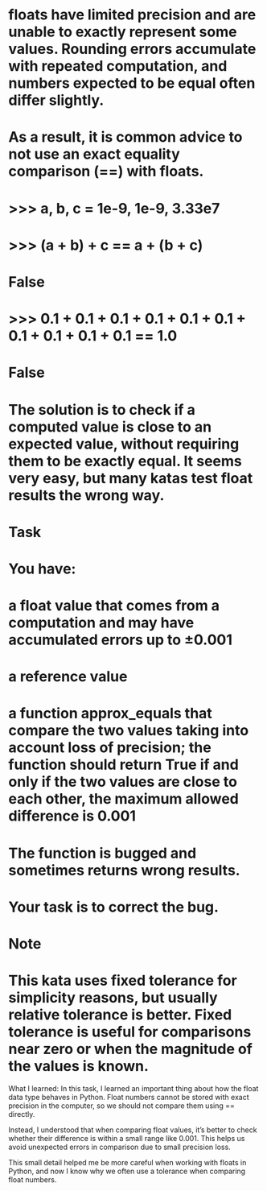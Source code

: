 # floats have limited precision and are unable to exactly represent some values. Rounding errors accumulate with repeated computation, and numbers expected to be equal often differ slightly.

# As a result, it is common advice to not use an exact equality comparison (==) with floats.

# >>> a, b, c = 1e-9, 1e-9, 3.33e7
# >>> (a + b) + c == a + (b + c)
# False

# >>> 0.1 + 0.1 + 0.1 + 0.1 + 0.1 + 0.1 + 0.1 + 0.1 + 0.1 + 0.1 == 1.0
# False
# The solution is to check if a computed value is close to an expected value, without requiring them to be exactly equal. It seems very easy, but many katas test float results the wrong way.

# Task
# You have:

# a float value that comes from a computation and may have accumulated errors up to ±0.001
# a reference value
# a function approx_equals that compare the two values taking into account loss of precision; the function should return True if and only if the two values are close to each other, the maximum allowed difference is 0.001
# The function is bugged and sometimes returns wrong results.

# Your task is to correct the bug.

# Note
# This kata uses fixed tolerance for simplicity reasons, but usually relative tolerance is better. Fixed tolerance is useful for comparisons near zero or when the magnitude of the values is known.



What I learned:
In this task, I learned an important thing about how the float data type behaves in Python.
Float numbers cannot be stored with exact precision in the computer, so we should not compare them using == directly.

Instead, I understood that when comparing float values, it’s better to check whether their difference is within a small range like 0.001.
This helps us avoid unexpected errors in comparison due to small precision loss.

This small detail helped me be more careful when working with floats in Python, and now I know why we often use a tolerance when comparing float numbers.
